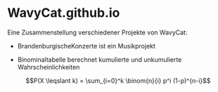 # WavyCat.github.io

Eine Zusammenstellung verschiedener Projekte von WavyCat:

* BrandenburgischeKonzerte ist ein Musikprojekt
  
* Binominaltabelle berechnet kumulierte und unkumulierte Wahrscheinlichkeiten

$$P(X \leqslant k) = \sum_{i=0}^k \binom{n}{i} p^i (1-p)^{n-i}$$
